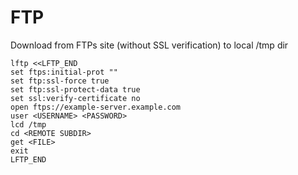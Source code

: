 FTP 
====


Download from FTPs site (without SSL verification) to local /tmp dir

```
lftp <<LFTP_END
set ftps:initial-prot ""
set ftp:ssl-force true
set ftp:ssl-protect-data true
set ssl:verify-certificate no
open ftps://example-server.example.com
user <USERNAME> <PASSWORD>
lcd /tmp
cd <REMOTE SUBDIR>
get <FILE>
exit
LFTP_END
```

